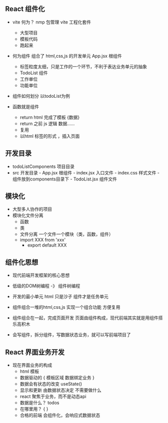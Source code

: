 ## React 组件化

- vite 何为？
nmp 包管理
   vite 工程化套件 
   - 大型项目
   - 模板代码
   - 跑起来

- 何为组件
  组合了 html,css,js 的开发单元
  App.jsx 根组件
  - 标签粒度太细，只是工作的一个环节，不利于表达业务单元的抽象
  - TodoList 组件 
  - 工作单位
  - 功能单位
- 组件如何划分 以todoList为例

- 函数就是组件
  - return html 完成了模板 {数据}
  - return 之前 js 逻辑 数据......
  - 复用 
  - 以html 标签的形式 ，插入页面

## 开发目录
   - todoListComponents 项目目录
   - src 开发目录
    - App.jsx 根组件
    - index.jsx 入口文件
    - index.css 样式文件
    - 组件放到components目录下
    - TodoList.jsx 组件文件

## 模块化
  - 大型多人协作的项目
  - 模块化文件分离
     - 函数
     - 类
     - 文件分离 一个文件一个模块（类，函数，组件）
     - import XXX from 'xxx'
        - export default XXX

## 组件化思想
- 现代前端开发框架的核心思想
- 低级的DOM树编程 -》 组件树编程
- 开发的最小单元
    html 只是沙子
    组件才是任务单元
- 组件组合一堆的html,css,js 实现一个组合功能
    方便复用
- 组件组合在一起，完成页面开发
    页面由组件构成，现代前端其实就是用组件搭乐高积木
  
- 会写组件，拆分组件，写数据状态业务，就可以写前端项目了

## React 界面业务开发
- 现在界面业务的构成
   - html 模板
   - 数据驱动的 { 模板区域 数据绑定业务 }
   - 数据会有状态的改变 useState()
   - 显示和更新 由数据状态决定  不需要做什么
   - react 聚焦于业务，而不是动态api
   - 数据是什么？ todos
   - 在哪里用？ { }
   - 合格的前端 会组件化，会响应式数据状态

  
